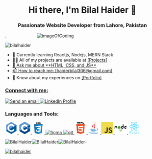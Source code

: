 

 <h1 align="center"> Hi there, I'm Bilal Haider 👋</h1>
<h3 align="center">Passionate Website Developer from Lahore, Pakistan</h3>.
  <img align="right" alt="imageOfCoding" width="400" src="https://th.bing.com/th/id/R.c0d1b11e54c2b07f7353dd160e8ba80d?rik=BH2sjO5Vy1%2fC%2fg&pid=ImgRaw&r=0">
<p align="left"> 
  <img src="https://komarev.com/ghpvc/?username=BilalHaider20&label=Profile%20views&color=0e75b6&style=flat" alt="bilalhaider" />
</p>
<ul>
<li>🌱 Currently learning Reactjs, Nodejs, MERN Stack</li> 
<li>👨‍💻 All of my projects are available at <a href="https://bilalhaider.netlify.app">[Projects]</li>
<li>💬 Ask me about **HTML, CSS, and JS**</li>
<li>📫 How to reach me: <a href="mailto:haiderbilal306@gmail.com">[haiderbilal306@gmail.com]</a></li>
<li>📄 Know about my experiences on <a href="https://bilalhaider.netlify.app">[Portfolio]</li>
</ul>

<h3 align="left">Connect with me:</h3>

<a href="mailto:haiderbilal306@gmail.com">
  <img src="https://img.shields.io/badge/Email-D14836?style=for-the-badge&logo=gmail&logoColor=white" alt="Send an email" /> 
</a>

<a href="https://www.linkedin.com/in/thebilalhaider" target="_blank">
  <img src="https://img.shields.io/badge/LinkedIn-0077B5?style=for-the-badge&logo=linkedin&logoColor=white" alt="LinkedIn Profile" /> 
</a>

<h3 align="left">Languages and Tools:</h3>
<p align="left"> 
  <a href="https://www.cprogramming.com/" target="_blank" rel="noreferrer">
    <img src="https://raw.githubusercontent.com/devicons/devicon/master/icons/c/c-original.svg" alt="c" width="40" height="40"/>
  </a> 
  <a href="https://www.w3schools.com/cpp/" target="_blank" rel="noreferrer">
    <img src="https://raw.githubusercontent.com/devicons/devicon/master/icons/cplusplus/cplusplus-original.svg" alt="cplusplus" width="40" height="40"/>
  </a> 
  <a href="https://www.w3schools.com/css/" target="_blank" rel="noreferrer">
    <img src="https://raw.githubusercontent.com/devicons/devicon/master/icons/css3/css3-original-wordmark.svg" alt="css3" width="40" height="40"/>
  </a> 
  <a href="https://www.figma.com/" target="_blank" rel="noreferrer">
    <img src="https://www.vectorlogo.zone/logos/figma/figma-icon.svg" alt="figma" width="40" height="40"/>
  </a> 
  <a href="https://git-scm.com/" target="_blank" rel="noreferrer">
    <img src="https://www.vectorlogo.zone/logos/git-scm/git-scm-icon.svg" alt="git" width="40" height="40"/>
  </a> 
  <a href="https://www.w3.org/html/" target="_blank" rel="noreferrer">
    <img src="https://raw.githubusercontent.com/devicons/devicon/master/icons/html5/html5-original-wordmark.svg" alt="html5" width="40" height="40"/>
  </a> 
  <a href="https://www.java.com" target="_blank" rel="noreferrer">
    <img src="https://raw.githubusercontent.com/devicons/devicon/master/icons/java/java-original.svg" alt="java" width="40" height="40"/>
  </a> 
  <a href="https://developer.mozilla.org/en-US/docs/Web/JavaScript" target="_blank" rel="noreferrer">
    <img src="https://raw.githubusercontent.com/devicons/devicon/master/icons/javascript/javascript-original.svg" alt="javascript" width="40" height="40"/>
  </a> 
  <a href="https://nodejs.org" target="_blank" rel="noreferrer">
    <img src="https://raw.githubusercontent.com/devicons/devicon/master/icons/nodejs/nodejs-original-wordmark.svg" alt="nodejs" width="40" height="40"/>
  </a> 
  <a href="https://reactjs.org/" target="_blank" rel="noreferrer">
    <img src="https://raw.githubusercontent.com/devicons/devicon/master/icons/react/react-original-wordmark.svg" alt="react" width="40" height="40"/>
  </a> 
</p>

<p><img align="left" src="https://github-readme-stats.vercel.app/api/top-langs?username=BilalHaider20&show_icons=true&locale=en&layout=compact" alt="BilalHaider" /></p>

<p><img align="left" src="https://github-readme-stats.vercel.app/api?username=BilalHaider20&show_icons=true&locale=en" alt="BilalHaider" /></p>

<p><img align="left" src="https://github-readme-streak-stats.herokuapp.com/?user=BilalHaider20&" alt="BilalHaider" /></p>
- <p align="left"> 
  <a href="https://github.com/ryo-ma/github-profile-trophy">
    <img src="https://github-profile-trophy.vercel.app/?username=BilalHaider20" alt="bilalhaider" />
  </a>
</p>
